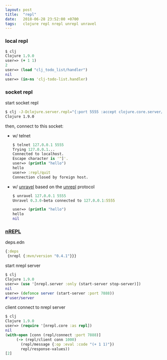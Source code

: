 ```yaml
---
layout: post
title:  "repl"
date:   2018-06-28 23:52:00 +0700
tags:   clojure repl nrepl unrepl unravel
---
```


### local repl
```clj
$ clj
Clojure 1.9.0
user=> (+ 1 1)
2
user=> (load "clj_todo_list/handler")
nil
user=> (in-ns 'clj-todo-list.handler)
```

### socket repl
start socket repl
```sh
$ clj -J-Dclojure.server.repl="{:port 5555 :accept clojure.core.server/repl}"
Clojure 1.9.0
```

then, connect to this socket:
- w/ telnet
  ```clj
  $ telnet 127.0.0.1 5555
  Trying 127.0.0.1...
  Connected to localhost.
  Escape character is '^]'.
  user=> (println "hello")
  hello
  user=> :repl/quit
  Connection closed by foreign host.
  ```
- w/ [unravel](https://github.com/Unrepl/unravel)
based on the [unrepl](https://github.com/Unrepl/unrepl) protocol
  ```clj
  $ unravel 127.0.0.1 5555
  Unravel 0.3.0-beta connected to 127.0.0.1:5555

  user=> (println "hello")
  hello
  nil
  ```

### [nREPL](https://github.com/nrepl/nREPL)

deps.edn
```clj
{:deps
 {nrepl {:mvn/version "0.4.1"}}}
```

start nrepl server
```clj
$ clj
Clojure 1.9.0
user=> (use '[nrepl.server :only (start-server stop-server)])
nil
user=> (defonce server (start-server :port 7888))
#'user/server
```

client connect to nrepl server
```clj
$ clj
Clojure 1.9.0
user=> (require '[nrepl.core :as repl])
nil
(with-open [conn (repl/connect :port 7888)]
     (-> (repl/client conn 1000)
       (repl/message {:op :eval :code "(+ 1 1)"})
       repl/response-values))
[2]
```
